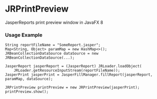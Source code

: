 # JRPrintPreview
JasperReports print preview window in JavaFX 8

### Usage Example
```
String reportFileName = "SomeReport.jasper";
Map<String, Object> paramMap = new HashMap<>();
JRBeanCollectionDataSource dataSource = new JRBeanCollectionDataSource(...);

JasperReport jasperReport = (JasperReport) JRLoader.loadObject(
	JRLoader.getResourceInputStream(reportFileName));
JasperPrint jasperPrint = JasperFillManager.fillReport(jasperReport, paramMap, dataSource);

JRPrintPreview printPreview = new JRPrintPreview(jasperPrint);
printPreview.show();
```
